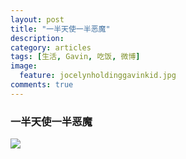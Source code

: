 ```yaml
---
layout: post
title: "一半天使一半恶魔"
description: 
category: articles
tags: [生活, Gavin, 吃饭, 微博]
image:
  feature: jocelynholdinggavinkid.jpg
comments: true
---
```


### 一半天使一半恶魔 ###

![](http://i.imgur.com/8FIIv6f.jpg)